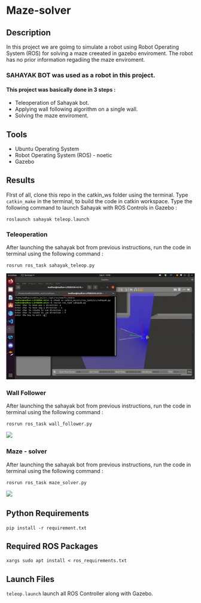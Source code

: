 # Maze-solver

## Description 
In this project we are goimg to simulate a robot using Robot Operating System (ROS) for solving a maze creeated in gazebo enviroment.
The robot has no prior information regadiing the maze enviroment.
### SAHAYAK BOT was used as a robot in this project. 
#### This project was basically done in 3 steps :
* Teleoperation of Sahayak bot.
* Applying wall following algorithm on a single wall.
* Solving the maze enviroment.

## Tools
* Ubuntu Operating System
* Robot Operating System (ROS) - noetic
* Gazebo

## Results
FIrst of all, clone this repo in the catkin_ws folder using the terminal.
Type  ```catkin_make``` in the terminal, to build the code in catkin workspace.
Type the following command to launch Sahayak with ROS Controls in Gazebo :
``` shell
roslaunch sahayak teleop.launch
```
### Teleoperation
After launching the sahayak bot from previous instructions, run the code in terminal using the following command :
``` shell
rosrun ros_task sahayak_teleop.py
```
![](https://github.com/msi-67/Maze-solver/blob/main/teleop.gif)

### Wall Follower

After launching the sahayak bot from previous instructions, run the code in terminal using the following command :
``` shell
rosrun ros_task wall_follower.py
```
![](https://github.com/msi-67/Maze-solver/blob/main/wall_follower.gif)

### Maze - solver

After launching the sahayak bot from previous instructions, run the code in terminal using the following command :
``` shell
rosrun ros_task maze_solver.py
```
![](https://github.com/msi-67/Maze-solver/blob/main/maze-solver-1.gif)

## Python Requirements
``` shell
pip install -r requirement.txt
```
## Required ROS Packages
``` shell
xargs sudo apt install < ros_requirements.txt
```

## Launch Files
`teleop.launch` launch all ROS Controller along with Gazebo.
